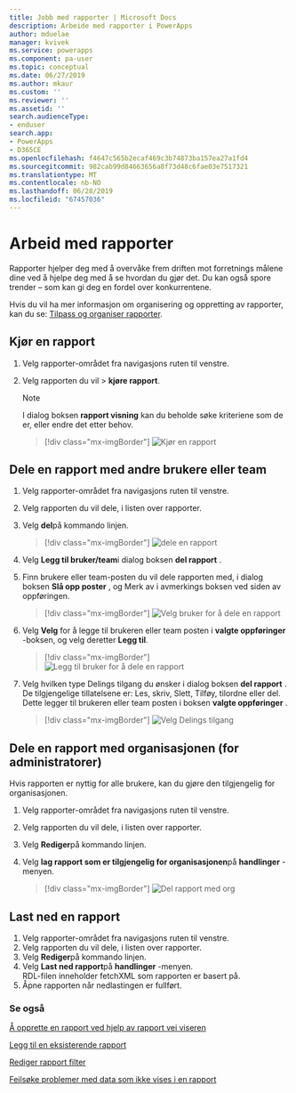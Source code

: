 ```yaml
---
title: Jobb med rapporter | Microsoft Docs
description: Arbeide med rapporter i PowerApps
author: mduelae
manager: kvivek
ms.service: powerapps
ms.component: pa-user
ms.topic: conceptual
ms.date: 06/27/2019
ms.author: mkaur
ms.custom: ''
ms.reviewer: ''
ms.assetid: ''
search.audienceType:
- enduser
search.app:
- PowerApps
- D365CE
ms.openlocfilehash: f4647c565b2ecaf469c3b74873ba157ea27a1fd4
ms.sourcegitcommit: 982cab99d84663656a8f73d48c6fae03e7517321
ms.translationtype: MT
ms.contentlocale: nb-NO
ms.lasthandoff: 06/28/2019
ms.locfileid: "67457036"
---
```

# <a name="work-with-reports"></a>Arbeid med rapporter

Rapporter hjelper deg med å overvåke frem driften mot forretnings målene dine ved å hjelpe deg med å se hvordan du gjør det. Du kan også spore trender – som kan gi deg en fordel over konkurrentene.  

Hvis du vil ha mer informasjon om organisering og oppretting av rapporter, kan du se: [Tilpass og organiser rapporter](https://docs.microsoft.com/powerapps/maker/model-driven-apps/add-reporting-to-app).
  
## <a name="run-a-report"></a>Kjør en rapport  
  
1. Velg rapporter-området fra navigasjons ruten til venstre. 
2. Velg rapporten du vil > **kjøre rapport**.  
  
   > [!NOTE]
   >  I dialog boksen **rapport visning** kan du beholde søke kriteriene som de er, eller endre det etter behov.  
   
   > [!div class="mx-imgBorder"]
   > ![Kjør en rapport](media/report-run.png "Kjør en rapport")
 
  
## <a name="share-a-report-with-other-users-or-teams"></a>Dele en rapport med andre brukere eller team    

1. Velg rapporter-området fra navigasjons ruten til venstre.  
2. Velg rapporten du vil dele, i listen over rapporter.  
3. Velg **del**på kommando linjen.

   > [!div class="mx-imgBorder"]
   > ![dele en rapport](media/report-share.png "dele en rapport")
  
4. Velg **Legg til bruker/team**i dialog boksen **del rapport** .    
5. Finn brukere eller team-posten du vil dele rapporten med, i dialog boksen **Slå opp poster** , og Merk av i avmerkings boksen ved siden av oppføringen.

   > [!div class="mx-imgBorder"]
   > ![Velg bruker for å dele en rapport](media/report-share1.png "Velg en bruker for å dele rapport")

6. Velg **Velg** for å legge til brukeren eller team posten i **valgte oppføringer** -boksen, og velg deretter **Legg til**.

   > [!div class="mx-imgBorder"]
   > ![Legg til bruker for å dele en rapport](media/report-share2.png "Legg til bruker for å dele rapport")
  
7. Velg hvilken type Delings tilgang du ønsker i dialog boksen **del rapport** . De tilgjengelige tillatelsene er: Les, skriv, Slett, Tilføy, tilordne eller del. Dette legger til brukeren eller team posten i boksen **valgte oppføringer** .

   > [!div class="mx-imgBorder"]
   > ![Velg Delings tilgang](media/report-share3.png "Velg Delings tilgang")
  

## <a name="share-a-report-with-your-organization-for-admins"></a>Dele en rapport med organisasjonen (for administratorer)
 Hvis rapporten er nyttig for alle brukere, kan du gjøre den tilgjengelig for organisasjonen.  

1. Velg rapporter-området fra navigasjons ruten til venstre.  
2. Velg rapporten du vil dele, i listen over rapporter.  
3. Velg **Rediger**på kommando linjen.  
4. Velg **lag rapport som er tilgjengelig for organisasjonen**på **handlinger** -menyen.  
  
   > [!div class="mx-imgBorder"]
   > ![Del rapport med org](media/report-share4.png "Del rapport med org")

## <a name="download-a-report"></a>Last ned en rapport

1. Velg rapporter-området fra navigasjons ruten til venstre. 
2. Velg rapporten du vil dele, i listen over rapporter.  
3. Velg **Rediger**på kommando linjen.  
4. Velg **Last ned rapport**på **handlinger** -menyen.  
RDL-filen inneholder fetchXML som rapporten er basert på.
5. Åpne rapporten når nedlastingen er fullført.





### <a name="see-also"></a>Se også

[Å opprette en rapport ved hjelp av rapport vei viseren](create-report-with-wizard.md)

[Legg til en eksisterende rapport](add-existing-report.md)

[Rediger rapport filter](edit-report-filter.md)

[Feilsøke problemer med data som ikke vises i en rapport](troubleshoot-reports.md)


